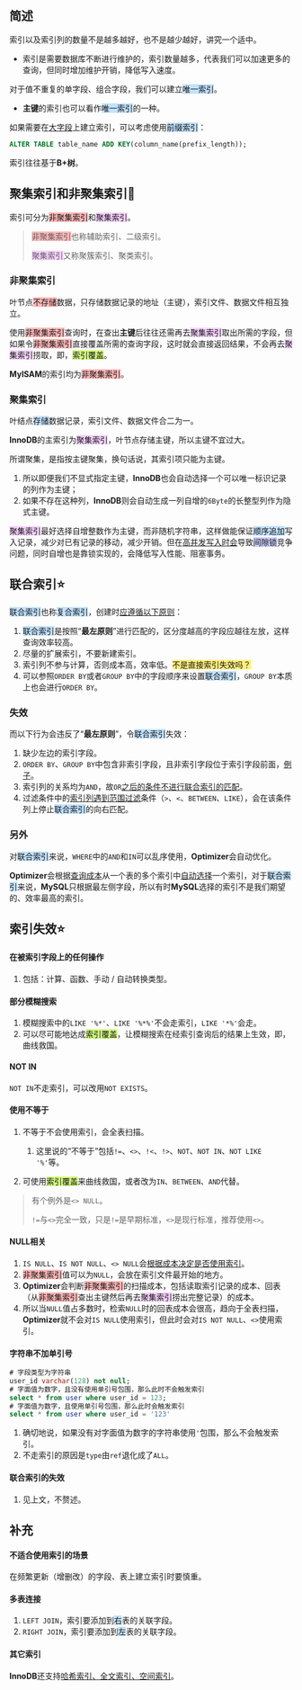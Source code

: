 ## 简述

索引以及索引列的数量不是越多越好，也不是越少越好，讲究一个适中。

- 索引是需要数据库不断进行维护的，索引数量越多，代表我们可以加速更多的查询，但同时增加维护开销，降低写入速度。

对于值不重复的单字段、组合字段，我们可以建立<span style=background:#c2e2ff>唯一索引</span>。

- **主键**的索引也可以看作<span style=background:#c2e2ff>唯一索引</span>的一种。

如果需要在<u>大字段</u>上建立索引，可以考虑使用<span style=background:#c2e2ff>前缀索引</span>：

```sql
ALTER TABLE table_name ADD KEY(column_name(prefix_length));
```

索引往往基于**B+树**。



## 聚集索引和非聚集索引🌙

索引可分为<span style=background:#ffb8b8>非聚集索引</span>和<span style=background:#f8d2ff>聚集索引</span>。

> <span style=background:#ffb8b8>非聚集索引</span>也称辅助索引、二级索引。
>
> <span style=background:#f8d2ff>聚集索引</span>又称聚簇索引、聚类索引。

### 非聚集索引

叶节点<span style=background:#ffb8b8>不存储</span>数据，只存储数据记录的地址（主键），索引文件、数据文件相互独立。

使用<span style=background:#ffb8b8>非聚集索引</span>查询时，在查出**主键**后往往还需再去<span style=background:#f8d2ff>聚集索引</span>取出所需的字段，但如果令<span style=background:#ffb8b8>非聚集索引</span>直接覆盖所需的查询字段，这时就会直接返回结果，不会再去<span style=background:#f8d2ff>聚集索引</span>捞取，即，<span style=background:#d4fe7f>索引覆盖</span>。

**MyISAM**的索引均为<span style=background:#ffb8b8>非聚集索引</span>。

### 聚集索引

叶结点<span style=background:#c2e2ff>存储</span>数据记录，索引文件、数据文件合二为一。

**InnoDB**的主索引为<span style=background:#f8d2ff>聚集索引</span>，叶节点存储主键，所以主键不宜过大。

所谓聚集，是指按主键聚集，换句话说，其索引项只能为主键。

1. 所以即便我们不显式指定主键，**InnoDB**也会自动选择一个可以唯一标识记录的列作为主键；
2. 如果不存在这种列，**InnoDB**则会自动生成一列自增的`6Byte`的长整型列作为隐式主键。

<span style=background:#f8d2ff>聚集索引</span>最好选择自增整数作为主键，而非随机字符串，这样做能保证<span style=background:#c2e2ff>顺序追加</span>写入记录，减少对已有记录的移动，减少开销。但在[高并发写入时会](https://segmentfault.com/a/1190000022206424)导致<span style=background:#c9ccff>间隙锁</span>竞争问题，同时自增也是靠锁实现的，会降低写入性能、阻塞事务。



## 联合索引⭐

<span style=background:#c2e2ff>联合索引</span>也称<span style=background:#c2e2ff>复合索引</span>，创建时[应遵循以下原则](https://www.cnblogs.com/softidea/p/5977860.html)：

1. <span style=background:#c2e2ff>联合索引</span>是按照“**最左原则**”进行匹配的，区分度越高的字段应越往左放，这样查询效率较高。
2. 尽量的扩展索引，不要新建索引。
3. 索引列不参与计算，否则成本高，效率低。<span style=background:#ffee7c>不是直接索引失效吗？</span>
4. 可以参照`ORDER BY`或者`GROUP BY`中的字段顺序来设置<span style=background:#c2e2ff>联合索引</span>，`GROUP BY`本质上也会进行`ORDER BY`。

### 失效

而以下行为会违反了“**最左原则**”，令<span style=background:#c2e2ff>联合索引</span>失效：

1. 缺少左边的索引字段。
2. `ORDER BY`、`GROUP BY`中包含非索引字段，且非索引字段位于索引字段前面，[例子](https://blog.hufeifei.cn/2018/04/DB/mysql/06-composite-index-instance/#where-c1-x-and-c2-x-and-c4-gt-x-and-c3-x)。
3. 索引列的关系均为`AND`，故`OR`[之后的条件不进行联合索引的匹配](https://segmentfault.com/q/1010000003984016/a-1020000003984281)。
4. 过滤条件中的[索引列遇到范围过滤](https://www.cnblogs.com/rjzheng/p/12557314.html)条件（`>`、`<`、`BETWEEN`、`LIKE`），会在该条件列上停止<span style=background:#c2e2ff>联合索引</span>的向右匹配。

### 另外

对<span style=background:#c2e2ff>联合索引</span>来说，`WHERE`中的`AND`和`IN`可以乱序使用，**Optimizer**会自动优化。

**Optimizer**会根据[查询成本](https://blog.csdn.net/loongshawn/article/details/106470352)从一个表的多个索引中[自动选择](https://www.cnblogs.com/krisy/archive/2013/07/12/3186258.html)一个索引，对于<span style=background:#c2e2ff>联合索引</span>来说，**MySQL**只根据最左侧字段，所以有时**MySQL**选择的索引不是我们期望的、效率最高的索引。



## 索引失效⭐

#### 在被索引字段上的任何操作

1. 包括：计算、函数、手动 / 自动转换类型。

#### 部分模糊搜索

1. 模糊搜索中的`LIKE '%*'`、`LIKE '%*%'`不会走索引，`LIKE '*%'`会走。
2. 可以尽可能地达成<span style=background:#d4fe7f>索引覆盖</span>，让模糊搜索在经索引查询后的结果上生效，即，曲线救国。

#### NOT IN

`NOT IN`不走索引，可以改用`NOT EXISTS`。

#### 使用不等于

1. 不等于不会使用索引，会全表扫描。
   1. 这里说的“不等于”包括`!=`、`<>`、`!<`、`!>`、`NOT`、`NOT IN`、`NOT LIKE '%'`等。

2. 可使用<span style=background:#d4fe7f>索引覆盖</span>来曲线救国，或者改为`IN`、`BETWEEN`、`AND`代替。

> 有个例外是`<> NULL`。
>
> `!=`与`<>`完全一致，只是`!=`是早期标准，`<>`是现行标准，推荐使用`<>`。

#### NULL相关

1. `IS NULL`、`IS NOT NULL`、`<> NULL`会[根据成本决定是否使用索引](https://juejin.cn/post/6844903921450745863)。
2. <span style=background:#ffb8b8>非聚集索引</span>值可以为`NULL`，会放在索引文件最开始的地方。
3. **Optimizer**会判断<span style=background:#ffb8b8>非聚集索引</span>的扫描成本，包括读取索引记录的成本、回表（从<span style=background:#ffb8b8>非聚集索引</span>查出主键然后再去<span style=background:#f8d2ff>聚集索引</span>捞出完整记录）的成本。
4. 所以当`NULL`值占多数时，检索`NULL`时的回表成本会很高，趋向于全表扫描，**Optimizer**就不会对`IS NULL`使用索引，但此时会对`IS NOT NULL`、`<>`使用索引。

#### 字符串不加单引号

```sql
# 字段类型为字符串
user_id varchar(128) not null;
# 字面值为数字，且没有使用单引号包围，那么此时不会触发索引
select * from user where user_id = 123;
# 字面值为数字，且使用单引号包围，那么此时会触发索引
select * from user where user_id = '123'
```

1. 确切地说，如果没有对字面值为数字的字符串使用`'`包围，那么不会触发索引。
2. 不走索引的原因是`type`由`ref`退化成了`ALL`。

#### 联合索引的失效

1. 见上文，不赘述。



## 补充

#### 不适合使用索引的场景

在频繁更新（增删改）的字段、表上建立索引时要慎重。

#### 多表连接

1. `LEFT JOIN`，索引要添加到<span style=background:#c2e2ff>右</span>表的关联字段。
2. `RIGHT JOIN`，索引要添加到<span style=background:#c2e2ff>左</span>表的关联字段。

#### 其它索引

**InnoDB**还支持[哈希索引、全文索引、空间索引](https://www.cyc2018.xyz/数据库/MySQL.html#mysql-索引)。
